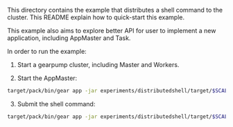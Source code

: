 This directory contains the example that distributes a shell command to the cluster. This README explain how to quick-start this example.

This example also aims to explore better API for user to implement a new application, including AppMaster and Task.

In order to run the example:

  1. Start a gearpump cluster, including Master and Workers.

  2. Start the AppMaster:<br>
  ```bash
  target/pack/bin/gear app -jar experiments/distributedshell/target/$SCALA_VERSION_MAJOR/gearpump-experiments-distributedshell_$VERSION.jar io.gearpump.distributedshell.DistributedShell
  ```

  3. Submit the shell command:<br>
  ```bash
  target/pack/bin/gear app -jar experiments/distributedshell/target/$SCALA_VERSION_MAJOR/gearpump-experiments-distributedshell_$VERSION.jar io.gearpump.distributedshell.DistributedShellClient -appid $APPID -command "ls /"
  ```